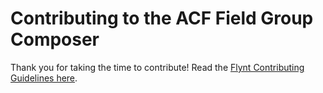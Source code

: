 # Contributing to the ACF Field Group Composer

Thank you for taking the time to contribute! Read the [Flynt Contributing Guidelines here](https://github.com/flyntwp/guidelines/blob/master/CONTRIBUTING.md).

